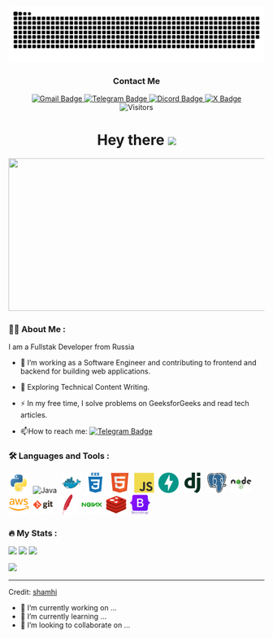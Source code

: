 <div align="center">
  <div align="center">
  <img  src="https://raw.githubusercontent.com/1999AZZAR/1999AZZAR/readme/resources/img/grid-snake.svg"
       alt="snake" />
  </div>
  <div align="center" id="badges">
    <h3 align="center">Contact Me</h3>
    <a href="mailto:onosbrown.saved@gmail.com">
      <img src="https://img.shields.io/badge/Gmail-EA4335?style=flat&logo=gmail&logoColor=white" alt="Gmail Badge"/>
    </a>
    <a href="https://t.me/bezalel22">
      <img src="https://img.shields.io/badge/Telegram-26A5E4?style=flat&logo=telegram&logoColor=white" alt="Telegram Badge"/>
    </a>
     <a href="https://discord.com/channels/@bnos9">
      <img src="https://img.shields.io/badge/Discord-5865F2?style=flat&logo=discord&logoColor=white" alt="Dicord Badge"/>
    </a>
    <a href="https://x.com/beznetorg">
      <img src="https://img.shields.io/badge/Twitter-000000?style=flat&logo=x&logoColor=white" alt="X Badge"/>
    </a>
  </div>  
  <img alt="Visitors" src="https://img.shields.io/badge/Org-Beznet-blue" />
  <h1>
    Hey there
    <img src="https://media.giphy.com/media/hvRJCLFzcasrR4ia7z/giphy.gif" width="30px"/>
  </h1>
  <div align="center">
    <img src="https://media.giphy.com/media/dWesBcTLavkZuG35MI/giphy.gif" width="600" height="300"/>
  </div>
</div>


### :woman_technologist: About Me :
 I am a Fullstak Developer from Russia <br>
- :telescope: I’m working as a Software Engineer and contributing to frontend and backend for building web applications.

- :seedling: Exploring Technical Content Writing.

- :zap: In my free time, I solve problems on GeeksforGeeks and read tech articles.

- :mailbox:How to reach me: [![Telegram Badge](https://img.shields.io/badge/Telegram-26A5E4?style=flat&logo=telegram&logoColor=white)](https://t.me/bezalel22)


### :hammer_and_wrench: Languages and Tools :
<div>
  <img src="https://github.com/devicons/devicon/blob/master/icons/python/python-original.svg" title="Python" alt="Python" width="40" height="40"/>&nbsp;
  <img src="https://github.com/devicons/devicon/blob/master/icons/java/go-original.svg" title="Java" alt="Java" width="40" height="40"/>&nbsp;
  <img src="https://github.com/devicons/devicon/blob/master/icons/docker/docker-original.svg" title="Docker" alt="Docker " width="40" height="40"/>&nbsp;
  <img src="https://github.com/devicons/devicon/blob/master/icons/css3/css3-plain-wordmark.svg"  title="CSS3" alt="CSS" width="40" height="40"/>&nbsp;
  <img src="https://github.com/devicons/devicon/blob/master/icons/html5/html5-original.svg" title="HTML5" alt="HTML" width="40" height="40"/>&nbsp;
  <img src="https://github.com/devicons/devicon/blob/master/icons/javascript/javascript-original.svg" title="JavaScript" alt="JavaScript" width="40" height="40"/>&nbsp;
  <img src="https://github.com/devicons/devicon/blob/master/icons/fastapi/fastapi-original.svg" title="FastAPI" alt="FastAPI" width="40" height="40"/>&nbsp;
  <img src="https://github.com/devicons/devicon/blob/master/icons/django/django-plain.svg" title="Django" alt="Django" width="40" height="40"/>&nbsp;
  <img src="https://github.com/devicons/devicon/blob/master/icons/postgresql/postgresql-original.svg" title="PostgreSQL"  alt="PostgreSQL" width="40" height="40"/>&nbsp;
  <img src="https://github.com/devicons/devicon/blob/master/icons/nodejs/nodejs-original-wordmark.svg" title="NodeJS" alt="NodeJS" width="40" height="40"/>&nbsp;
  <img src="https://github.com/devicons/devicon/blob/master/icons/amazonwebservices/amazonwebservices-plain-wordmark.svg" title="AWS" alt="AWS" width="40" height="40"/>&nbsp;
  <img src="https://github.com/devicons/devicon/blob/master/icons/git/git-original-wordmark.svg" title="Git" **alt="Git" width="40" height="40"/>&nbsp;
  <img src="https://github.com/devicons/devicon/blob/master/icons/apache/apache-plain.svg" title="Apache" alt="Apache" width="40" height="40"/>&nbsp;
  <img src="https://github.com/devicons/devicon/blob/master/icons/nginx/nginx-original.svg" title="Nginx" alt="Nginx" width="40" height="40"/>&nbsp;
  <img src="https://github.com/devicons/devicon/blob/master/icons/redis/redis-original.svg" title="Redis" alt="Redis" width="40" height="40"/>&nbsp;
  <img src="https://github.com/devicons/devicon/blob/master/icons/bootstrap/bootstrap-original-wordmark.svg" title="Bootstrap" alt="Bootstrap" width="40" height="40"/>&nbsp;
</div>


### :fire: My Stats :
![](http://github-profile-summary-cards.vercel.app/api/cards/profile-details?username=onos9&theme=dark)
![](http://github-profile-summary-cards.vercel.app/api/cards/stats?username=onos9&theme=dark)
![](http://github-profile-summary-cards.vercel.app/api/cards/repos-per-language?username=onos9&theme=dark)

<!--horizontal divider(gradiant)-->
<img src="https://user-images.githubusercontent.com/73097560/115834477-dbab4500-a447-11eb-908a-139a6edaec5c.gif">

----------------------------------------------------------------------
Credit: [shamhi](https://github.com/onos9)

- 🔭 I’m currently working on ...
- 🌱 I’m currently learning ...
- 👯 I’m looking to collaborate on ...
